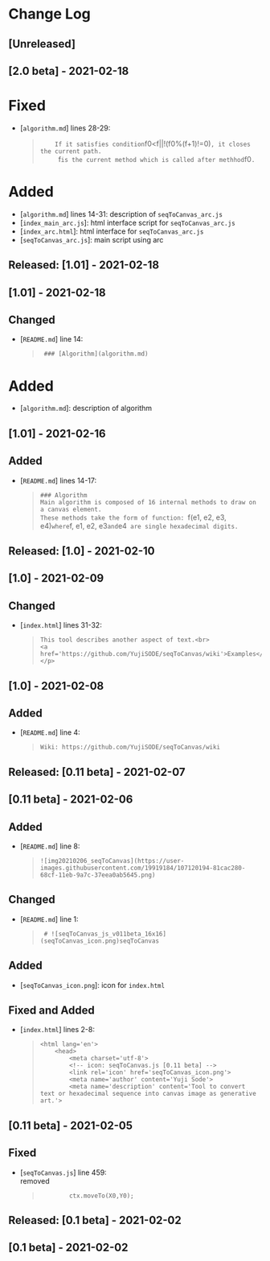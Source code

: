 # Change Log 
## [Unreleased]

## [2.0 beta] - 2021-02-18
# Fixed
- [`algorithm.md`] lines 28-29:
  >`     If it satisfies condition `f0<f||!(f0%(f+1)!=0)`, it closes the current path. `  
  >`     `f` is the current method which is called after methhod `f0`.  `

# Added
- [`algorithm.md`] lines 14-31: description of `seqToCanvas_arc.js`
- [`index_main_arc.js`]: html interface script for `seqToCanvas_arc.js`
- [`index_arc.html`]: html interface for `seqToCanvas_arc.js`
- [`seqToCanvas_arc.js`]: main script using arc

## Released: [1.01] - 2021-02-18
## [1.01] - 2021-02-18
## Changed
- [`README.md`] line 14:
  >` ### [Algorithm](algorithm.md)`

# Added
- [`algorithm.md`]: description of algorithm

## [1.01] - 2021-02-16
## Added
- [`README.md`] lines 14-17:
  >`### Algorithm`  
  >`Main algorithm is composed of 16 internal methods to draw on a canvas element.  `  
  >`These methods take the form of function: `f(e1, e2, e3, e4)` where `f, e1, e2, e3` and `e4` are single hexadecimal digits.`  
  >

## Released: [1.0] - 2021-02-10
## [1.0] - 2021-02-09
## Changed
- [`index.html`] lines 31-32:

  >		This tool describes another aspect of text.<br>
  >		<a href='https://github.com/YujiSODE/seqToCanvas/wiki'>Examples</a></p>


## [1.0] - 2021-02-08
## Added
- [`README.md`] line 4:
  >`Wiki: https://github.com/YujiSODE/seqToCanvas/wiki  `

## Released: [0.11 beta] - 2021-02-07
## [0.11 beta] - 2021-02-06
## Added
- [`README.md`] line 8:
  >`![img20210206_seqToCanvas](https://user-images.githubusercontent.com/19919184/107120194-81cac280-68cf-11eb-9a7c-37eea0ab5645.png)`

## Changed
- [`README.md`] line 1:
  >` # ![seqToCanvas_js_v011beta_16x16](seqToCanvas_icon.png)seqToCanvas`

## Added
- [`seqToCanvas_icon.png`]: icon for `index.html`

## Fixed and Added
- [`index.html`] lines 2-8:  
  >`<html lang='en'>`  
  >`	<head>`  
  >`		<meta charset='utf-8'>`  
  >`		<!-- icon: seqToCanvas.js [0.11 beta] -->`  
  >`		<link rel='icon' href='seqToCanvas_icon.png'>`  
  >`		<meta name='author' content='Yuji Sode'>`  
  >`		<meta name='description' content='Tool to convert text or hexadecimal sequence into canvas image as generative art.'>`  

## [0.11 beta] - 2021-02-05
## Fixed
- [`seqToCanvas.js`] line 459:  
  removed  
  >` 		ctx.moveTo(X0,Y0);`

## Released: [0.1 beta] - 2021-02-02
## [0.1 beta] - 2021-02-02
